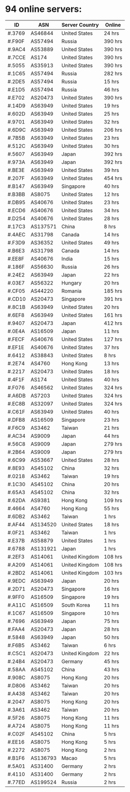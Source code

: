 # 94 online servers:

| ID | ASN | Server Country | Online |
| ------ | ------ | ------ | ------ |
| #.3769 | AS46844 | United States | 24 hrs |
| #.F90F | AS57494 | Russia | 390 hrs |
| #.9AC4 | AS53889 | United States | 390 hrs |
| #.7CCE | AS174 | United States | 390 hrs |
| #.5055 | AS35913 | United States | 390 hrs |
| #.1C65 | AS57494 | Russia | 282 hrs |
| #.2DE5 | AS57494 | Russia | 15 hrs |
| #.E1D5 | AS57494 | Russia | 46 hrs |
| #.E702 | AS20473 | United States | 390 hrs |
| #.14D9 | AS63949 | United States | 19 hrs |
| #.602D | AS63949 | United States | 25 hrs |
| #.9701 | AS63949 | United States | 32 hrs |
| #.6D9C | AS63949 | United States | 206 hrs |
| #.7B5B | AS63949 | United States | 23 hrs |
| #.512C | AS63949 | United States | 30 hrs |
| #.5607 | AS63949 | Japan | 392 hrs |
| #.973A | AS63949 | Japan | 392 hrs |
| #.BE3E | AS63949 | United States | 39 hrs |
| #.207F | AS63949 | United States | 454 hrs |
| #.B147 | AS63949 | Singapore | 40 hrs |
| #.B3BB | AS8075 | United States | 12 hrs |
| #.DB95 | AS40676 | United States | 23 hrs |
| #.ECD6 | AS40676 | United States | 34 hrs |
| #.D254 | AS40676 | United States | 28 hrs |
| #.17C3 | AS137571 | China | 8 hrs |
| #.4AEC | AS31798 | Canada | 14 hrs |
| #.F3D9 | AS36352 | United States | 49 hrs |
| #.B6E3 | AS31798 | Canada | 14 hrs |
| #.EE8F | AS40676 | India | 15 hrs |
| #.186F | AS56630 | Russia | 26 hrs |
| #.24E2 | AS63949 | Japan | 22 hrs |
| #.03E7 | AS56322 | Hungary | 20 hrs |
| #.CF05 | AS44220 | Romania | 185 hrs |
| #.CD10 | AS20473 | Singapore | 391 hrs |
| #.8C1B | AS63949 | United States | 20 hrs |
| #.6EF8 | AS63949 | United States | 161 hrs |
| #.9407 | AS20473 | Japan | 412 hrs |
| #.0E4A | AS16509 | Japan | 11 hrs |
| #.FECF | AS40676 | United States | 127 hrs |
| #.EF1E | AS40676 | United States | 37 hrs |
| #.6412 | AS38843 | United States | 8 hrs |
| #.2E74 | AS4760 | Hong Kong | 13 hrs |
| #.2217 | AS20473 | United States | 18 hrs |
| #.4F1F | AS174 | United States | 40 hrs |
| #.F076 | AS46562 | United States | 324 hrs |
| #.A6DB | AS7203 | United States | 324 hrs |
| #.EC8B | AS32097 | United States | 324 hrs |
| #.C61F | AS63949 | United States | 40 hrs |
| #.DFB8 | AS16509 | Singapore | 23 hrs |
| #.F6C9 | AS3462 | Taiwan | 21 hrs |
| #.AC34 | AS9009 | Japan | 44 hrs |
| #.56C8 | AS9009 | Japan | 279 hrs |
| #.2B64 | AS9009 | Japan | 279 hrs |
| #.6C99 | AS53667 | United States | 28 hrs |
| #.8E93 | AS45102 | China | 32 hrs |
| #.0218 | AS3462 | Taiwan | 19 hrs |
| #.1C30 | AS45102 | China | 20 hrs |
| #.65A3 | AS45102 | China | 32 hrs |
| #.62DA | AS9381 | Hong Kong | 109 hrs |
| #.4664 | AS4760 | Hong Kong | 55 hrs |
| #.6DB2 | AS3462 | Taiwan | 1 hrs |
| #.AF44 | AS134520 | United States | 18 hrs |
| #.0F21 | AS3462 | Taiwan | 1 hrs |
| #.E37B | AS58879 | United States | 1 hrs |
| #.6788 | AS131921 | Japan | 1 hrs |
| #.2EF3 | AS14061 | United Kingdom | 108 hrs |
| #.A209 | AS14061 | United Kingdom | 108 hrs |
| #.2BD2 | AS14061 | United Kingdom | 103 hrs |
| #.9EDC | AS63949 | Japan | 20 hrs |
| #.2D71 | AS20473 | Singapore | 16 hrs |
| #.9FF0 | AS16509 | Singapore | 19 hrs |
| #.A11C | AS16509 | South Korea | 11 hrs |
| #.1C67 | AS16509 | Singapore | 10 hrs |
| #.7696 | AS63949 | Japan | 75 hrs |
| #.FAA4 | AS20473 | Japan | 28 hrs |
| #.5848 | AS63949 | Japan | 50 hrs |
| #.F6B5 | AS3462 | Taiwan | 6 hrs |
| #.C5C1 | AS20473 | United Kingdom | 22 hrs |
| #.24B4 | AS20473 | Germany | 45 hrs |
| #.58AA | AS45102 | China | 43 hrs |
| #.908C | AS8075 | Hong Kong | 20 hrs |
| #.D806 | AS3462 | Taiwan | 20 hrs |
| #.A438 | AS3462 | Taiwan | 20 hrs |
| #.2047 | AS8075 | Hong Kong | 20 hrs |
| #.3A61 | AS3462 | Taiwan | 20 hrs |
| #.5F26 | AS8075 | Hong Kong | 11 hrs |
| #.A724 | AS8075 | Hong Kong | 11 hrs |
| #.C02F | AS45102 | China | 5 hrs |
| #.EE16 | AS8075 | Hong Kong | 5 hrs |
| #.2272 | AS8075 | Hong Kong | 2 hrs |
| #.B1F6 | AS136793 | Macao | 5 hrs |
| #.5A01 | AS31400 | Germany | 2 hrs |
| #.4110 | AS31400 | Germany | 2 hrs |
| #.77ED | AS199524 | Russia | 2 hrs |


